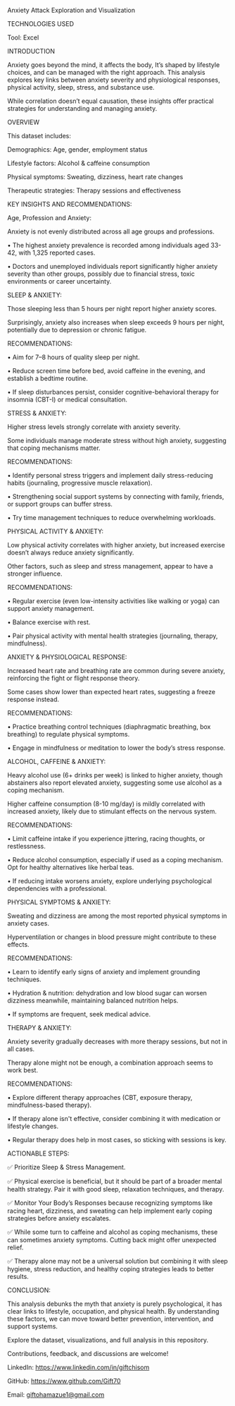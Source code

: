 Anxiety Attack Exploration and Visualization

TECHNOLOGIES USED

Tool: Excel

INTRODUCTION

Anxiety goes beyond the mind, it affects the body, It’s shaped by lifestyle choices, and can be managed with the right approach. This analysis explores key links between anxiety severity and physiological responses, physical activity, sleep, stress, and substance use.


While correlation doesn’t equal causation, these insights offer practical strategies for understanding and managing anxiety.


OVERVIEW

This dataset includes:

Demographics: Age, gender, employment status

Lifestyle factors: Alcohol & caffeine consumption

Physical symptoms: Sweating, dizziness, heart rate changes

Therapeutic strategies: Therapy sessions and effectiveness


KEY INSIGHTS AND RECOMMENDATIONS:

Age, Profession and Anxiety:

Anxiety is not evenly distributed across all age groups and professions.

•	The highest anxiety prevalence is recorded among individuals aged 33-42, with 1,325 reported cases.

•	Doctors and unemployed individuals report significantly higher anxiety severity than other groups, possibly due to financial stress, toxic environments or career uncertainty.



SLEEP & ANXIETY:

Those sleeping less than 5 hours per night report higher anxiety scores.

Surprisingly, anxiety also increases when sleep exceeds 9 hours per night, potentially due to depression or chronic fatigue.



RECOMMENDATIONS:

•	Aim for 7–8 hours of quality sleep per night.

•	Reduce screen time before bed, avoid caffeine in the evening, and establish a bedtime routine.

•	If sleep disturbances persist, consider cognitive-behavioral therapy for insomnia (CBT-I) or medical consultation.



STRESS & ANXIETY:

Higher stress levels strongly correlate with anxiety severity.

Some individuals manage moderate stress without high anxiety, suggesting that coping mechanisms matter.

RECOMMENDATIONS:

•	Identify personal stress triggers and implement daily stress-reducing habits (journaling, progressive muscle relaxation).

•	Strengthening social support systems by connecting with family, friends, or support groups can buffer stress.

•	Try time management techniques to reduce overwhelming workloads.



PHYSICAL ACTIVITY & ANXIETY:

Low physical activity correlates with higher anxiety, but increased exercise doesn’t always reduce anxiety significantly.

Other factors, such as sleep and stress management, appear to have a stronger influence.

RECOMMENDATIONS:

•	Regular exercise (even low-intensity activities like walking or yoga) can support anxiety management.

•	Balance exercise with rest.

•	Pair physical activity with mental health strategies (journaling, therapy, mindfulness).



ANXIETY & PHYSIOLOGICAL RESPONSE: 

Increased heart rate and breathing rate are common during severe anxiety, reinforcing the fight or flight response theory.

Some cases show lower than expected heart rates, suggesting a freeze response instead.

RECOMMENDATIONS:

•	Practice breathing control techniques (diaphragmatic breathing, box breathing) to regulate physical symptoms.

•	Engage in mindfulness or meditation to lower the body’s stress response.


ALCOHOL, CAFFEINE & ANXIETY:

Heavy alcohol use (6+ drinks per week) is linked to higher anxiety, though abstainers also report elevated anxiety, suggesting some use alcohol as a coping mechanism.

Higher caffeine consumption (8-10 mg/day) is mildly correlated with increased anxiety, likely due to stimulant effects on the nervous system.

RECOMMENDATIONS:

•	Limit caffeine intake if you experience jittering, racing thoughts, or restlessness.

•	Reduce alcohol consumption, especially if used as a coping mechanism. Opt for healthy alternatives like herbal teas.

•	If reducing intake worsens anxiety, explore underlying psychological dependencies with a professional.



PHYSICAL SYMPTOMS & ANXIETY:

Sweating and dizziness are among the most reported physical symptoms in anxiety cases.

Hyperventilation or changes in blood pressure might contribute to these effects.

RECOMMENDATIONS:

•	Learn to identify early signs of anxiety and implement grounding techniques.

•	Hydration & nutrition: dehydration and low blood sugar can worsen dizziness meanwhile, maintaining balanced nutrition helps.

•	If symptoms are frequent, seek medical advice.



THERAPY & ANXIETY:

Anxiety severity gradually decreases with more therapy sessions, but not in all cases.

Therapy alone might not be enough, a combination approach seems to work best.

RECOMMENDATIONS:

•	Explore different therapy approaches (CBT, exposure therapy, mindfulness-based therapy).

•	If therapy alone isn't effective, consider combining it with medication or lifestyle changes.

•	Regular therapy does help in most cases, so sticking with sessions is key.



ACTIONABLE STEPS:

✅ Prioritize Sleep & Stress Management.

✅ Physical exercise is beneficial, but it should be part of a broader mental health strategy. Pair it with good sleep, relaxation techniques, and therapy.

✅ Monitor Your Body’s Responses because recognizing symptoms like racing heart, dizziness, and sweating can help implement early coping strategies before anxiety escalates.

✅ While some turn to caffeine and alcohol as coping mechanisms, these can sometimes anxiety symptoms. Cutting back might offer unexpected relief.

✅ Therapy alone may not be a universal solution but combining it with sleep hygiene, stress reduction, and healthy coping strategies leads to better results.


CONCLUSION:

This analysis debunks the myth that anxiety is purely psychological, it has clear links to lifestyle, occupation, and physical health. By understanding these factors, we can move toward better prevention, intervention, and support systems.


Explore the dataset, visualizations, and full analysis in this repository. 

Contributions, feedback, and discussions are welcome!

LinkedIn: https://www.linkedin.com/in/giftchisom

GitHub: https://www.github.com/Gift70

Email: giftohamazue1@gmail.com

